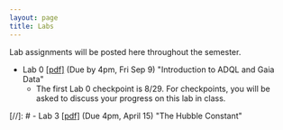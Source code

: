 ```yaml
---
layout: page
title: Labs
---
```


Lab assignments will be posted here throughout the semester. 

- Lab 0
  [[pdf]](https://github.com/ucb-datalab/course_materials_2022/blob/main/labs/2022_AY128_Lab0_adql_gaia.pdf)
  (Due by 4pm, Fri Sep 9) "Introduction to ADQL and Gaia Data"
     - The first Lab 0 checkpoint is 8/29. For checkpoints, you will be asked to discuss your progress on this lab in class.

<!-- - Lab 0 [[pdf]](https://github.com/ucb-datalab/course-materials_2022/blob/master/labs/Lab_0_Astr128_2022.pdf) (Due by 4pm, Fri Feb 5) "Introduction to ADQL and Gaia Data"  -->
<!--      - The first Lab 0 checkpoint is due on Monday Jan 25 before 4pm.  You be asked to discuss your progress on this lab in the first lecture/meeting (Jan 25). -->
 
<!-- - Lab 1 [[pdf]](https://github.com/ucb-datalab/course-materials_2022/blob/main/labs/Lab1_Astr128_2022A.pdf) (Due by 4pm, Tuesday March 2nd) "Gaia, RR Lyrae stars, and Galactic Dust"  -->
<!--      - Checkpoints on 2/15, 2/22, and 3/1 -->


<!-- - Lab 2 [[pdf]](https://github.com/ucb-datalab/course-materials_2022/blob/master/labs/Lab2_Astr128_2022.pdf) (Due by 4pm, Tuesday April 6th) "Modeling Stellar Spectra"  -->
<!--      - Checkpoints on 3/15, 3/22 and 3/29 -->

<!-- - Lab 3 [[pdf]](https://github.com/ucb-datalab/course-materials_2022/blob/master/labs/Lab_3_Astr128_2022.pdf) (Due by 4pm, Friday May 9th) "Galaxy image classification and the galaxy merger rate"  -->
<!--      - Checkpoints on 4/19, 4/26 and 5/3 -->

<!-- <\!--  -->
<!-- - Lab 3 [[pdf]](https://github.com/ucb-datalab/course-materials_2020/blob/master/labs/Lab3_Astr128_2020.pdf) (Due by 4pm, Friday May 1) "Modeling Stellar Spectra" -->
<!--      - checkpoints on 4/6, 4/13, 4/20, 4/27 -->

<!-- - Lab 4 [[pdf]](https://github.com/ucb-datalab/course-materials_2020/blob/master/labs/Lab4_Astr128_S2020.pdf) (Not assigned) "The Hubble Constant" -->
     

[//]: #  - Lab 3 [[pdf]](https://github.com/ucb-datalab/course-materials/blob/master/Labs/Lab_3_Astr128.pdf) (Due 4pm, April 15) "The Hubble Constant"


